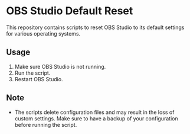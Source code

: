 # OBS Studio Default Reset

This repository contains scripts to reset OBS Studio to its default settings for various operating systems.

## Usage

1. Make sure OBS Studio is not running.
2. Run the script.
3. Restart OBS Studio.

## Note

- The scripts delete configuration files and may result in the loss of custom settings. Make sure to have a backup of your configuration before running the script.
